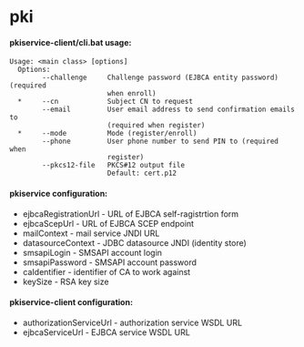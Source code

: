 pki
===

#### pkiservice-client/cli.bat usage:

```
Usage: <main class> [options]
  Options:
        --challenge     Challenge password (EJBCA entity password) (required
                        when enroll)
  *     --cn            Subject CN to request
        --email         User email address to send confirmation emails to
                        (required when register)
  *     --mode          Mode (register/enroll)
        --phone         User phone number to send PIN to (required when
                        register)
        --pkcs12-file   PKCS#12 output file
                        Default: cert.p12
```

#### pkiservice configuration:

* ejbcaRegistrationUrl - URL of EJBCA self-ragistrtion form
* ejbcaScepUrl - URL of EJBCA SCEP endpoint
* mailContext - mail service JNDI URL
* datasourceContext - JDBC datasource JNDI (identity store)
* smsapiLogin - SMSAPI account login
* smsapiPassword - SMSAPI account password
* caIdentifier - identifier of CA to work against
* keySize - RSA key size

#### pkiservice-client configuration:

* authorizationServiceUrl - authorization service WSDL URL
* ejbcaServiceUrl - EJBCA service WSDL URL
